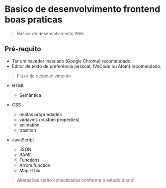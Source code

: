 # Basico de desenvolvimento frontend boas praticas

>Basico de desenvolvimento Web

## Pré-requito
- Ter um navedor instalado (Google Chrome) recomendado.
- Editor de texto de preferência pessoal, (VsCode ou Atom) recomendado.

>Fluxo de desonvolvimento

- HTML
     - Semântica

- CSS
    - muitas propriedades
    - variaveis (custom properties)
    - animation
    - trasition

- JavaScript
    - JSON
    - RAML
    - Functions
    - Arrom function
    - Map
    -This

>Alterações serão consolidadas conforme o estudo diario!
